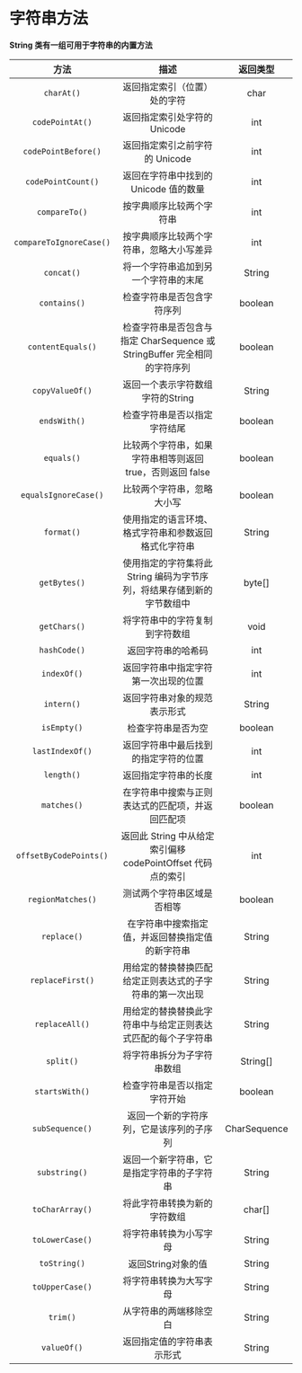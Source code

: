 # 字符串方法
**String 类有一组可用于字符串的内置方法**


| 方法 | 描述 | 返回类型 |
| :---: | :---: | :---: |
| `charAt()` | 返回指定索引（位置）处的字符 | char |
| `codePointAt()` | 返回指定索引处字符的 Unicode | int |
| `codePointBefore()` | 返回指定索引之前字符的 Unicode | int |
| `codePointCount()` | 返回在字符串中找到的 Unicode 值的数量 | int |
| `compareTo()` | 按字典顺序比较两个字符串 | int |
| `compareToIgnoreCase()` | 按字典顺序比较两个字符串，忽略大小写差异 | int |
| `concat()` | 将一个字符串追加到另一个字符串的末尾 | String |
| `contains()` | 检查字符串是否包含字符序列 | boolean |
| `contentEquals()` | 检查字符串是否包含与指定 CharSequence 或 StringBuffer 完全相同的字符序列 | boolean |
| `copyValueOf()` | 返回一个表示字符数组字符的String | String |
| `endsWith()` | 检查字符串是否以指定字符结尾 | boolean |
| `equals()` | 比较两个字符串，如果字符串相等则返回 true，否则返回 false | boolean |
| `equalsIgnoreCase()` | 比较两个字符串，忽略大小写 | boolean |
| `format()` | 使用指定的语言环境、格式字符串和参数返回格式化字符串 | String |
| `getBytes()` | 使用指定的字符集将此 String 编码为字节序列，将结果存储到新的字节数组中 | byte[] |
| `getChars()` | 将字符串中的字符复制到字符数组 | void |
| `hashCode()` | 返回字符串的哈希码 | int |
| `indexOf()` | 返回字符串中指定字符第一次出现的位置 | int |
| `intern()` | 返回字符串对象的规范表示形式 | String |
| `isEmpty()` | 检查字符串是否为空 | boolean |
| `lastIndexOf()` | 返回字符串中最后找到的指定字符的位置 | int |
| `length()` | 返回指定字符串的长度 | int |
| `matches()` | 在字符串中搜索与正则表达式的匹配项，并返回匹配项 | boolean |
| `offsetByCodePoints()` | 返回此 String 中从给定索引偏移 codePointOffset 代码点的索引 | int |
| `regionMatches()` | 测试两个字符串区域是否相等 | boolean |
| `replace()` | 在字符串中搜索指定值，并返回替换指定值的新字符串 | String |
| `replaceFirst()` | 用给定的替换替换匹配给定正则表达式的子字符串的第一次出现 | String |
| `replaceAll()` | 用给定的替换替换此字符串中与给定正则表达式匹配的每个子字符串 | String |
| `split()` | 将字符串拆分为子字符串数组 | String[] |
| `startsWith()` | 检查字符串是否以指定字符开始 | boolean |
| `subSequence()` | 返回一个新的字符序列，它是该序列的子序列 | CharSequence |
| `substring()` | 返回一个新字符串，它是指定字符串的子字符串 | String |
| `toCharArray()` | 将此字符串转换为新的字符数组 | char[] |
| `toLowerCase()` | 将字符串转换为小写字母 | String |
| `toString()` | 返回String对象的值 | String |
| `toUpperCase()` | 将字符串转换为大写字母 | String |
| `trim()` | 从字符串的两端移除空白 | String |
| `valueOf()` | 返回指定值的字符串表示形式 | String |